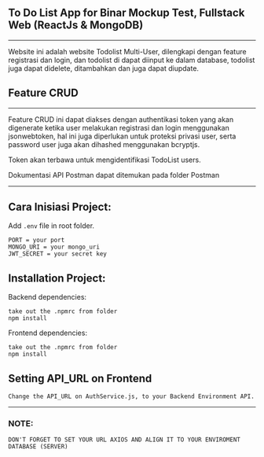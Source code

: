 ## To Do List App for Binar Mockup Test, Fullstack Web (ReactJs &amp; MongoDB)

---

Website ini adalah website Todolist Multi-User, dilengkapi dengan feature registrasi dan login, dan todolist di dapat diinput ke dalam database, todolist juga dapat didelete, ditambahkan dan juga dapat diupdate.

## Feature CRUD

---

Feature CRUD ini dapat diakses dengan authentikasi token yang akan digenerate ketika user melakukan registrasi dan login menggunakan jsonwebtoken, hal ini juga diperlukan untuk proteksi privasi user, serta password user juga akan dihashed menggunakan bcryptjs.

Token akan terbawa untuk mengidentifikasi TodoList users.

Dokumentasi API Postman dapat ditemukan pada folder Postman

---

## Cara Inisiasi Project:

Add `.env` file in root folder.

```
PORT = your port
MONGO_URI = your mongo_uri
JWT_SECRET = your secret key
```

## Installation Project:

Backend dependencies:

```
take out the .npmrc from folder
npm install
```

Frontend dependencies:

```
take out the .npmrc from folder
npm install
```

## Setting API_URL on Frontend

```
Change the API_URL on AuthService.js, to your Backend Environment API.
```

---

### NOTE:

```
DON'T FORGET TO SET YOUR URL AXIOS AND ALIGN IT TO YOUR ENVIROMENT DATABASE (SERVER)
```
